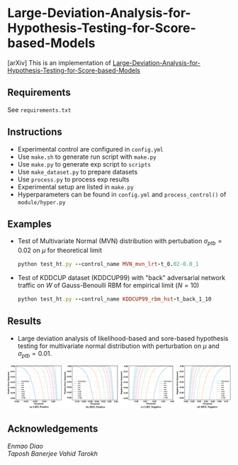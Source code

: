 # Large-Deviation-Analysis-for-Hypothesis-Testing-for-Score-based-Models
[arXiv] This is an implementation of [Large-Deviation-Analysis-for-Hypothesis-Testing-for-Score-based-Models]()


## Requirements
See `requirements.txt`

## Instructions
 - Experimental control are configured in `config.yml`
 - Use `make.sh` to generate run script with `make.py`
 - Use `make.py` to generate exp script to `scripts`
 - Use `make_dataset.py` to prepare datasets
 - Use `process.py` to process exp results
 - Experimental setup are listed in `make.py` 
 - Hyperparameters can be found in `config.yml` and `process_control()` of `module/hyper.py`
 
## Examples
 - Test of Multivariate Normal (MVN) distribution with pertubation $\sigma_{ptb} = 0.02$ on $\mu$  for theoretical limit
    ```ruby
    python test_ht.py --control_name MVN_mvn_lrt-t_0.02-0.0_1
    ```
 - Test of KDDCUP dataset (KDDCUP99) with "back" adversarial network traffic on $W$ of Gauss-Benoulli RBM for empirical limit ($N=10$)
    ```ruby
    python test_ht.py --control_name KDDCUP99_rbm_hst-t_back_1_10
    ```

## Results
- Large deviation analysis of likelihood-based and sore-based hypothesis testing for multivariate normal distribution with perturbation on $\mu$ and $\sigma_{ptb} = 0.01$.
<p align="center">
<img src="/asset/result.png">
</p>

## Acknowledgements
*Enmao Diao  
Taposh Banerjee
Vahid Tarokh*